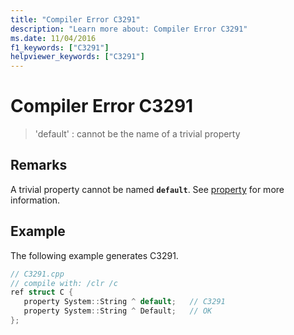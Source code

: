 ```yaml
---
title: "Compiler Error C3291"
description: "Learn more about: Compiler Error C3291"
ms.date: 11/04/2016
f1_keywords: ["C3291"]
helpviewer_keywords: ["C3291"]
---
```

# Compiler Error C3291

> 'default' : cannot be the name of a trivial property

## Remarks

A trivial property cannot be named **`default`**. See [property](../../extensions/property-cpp-component-extensions.md) for more information.

## Example

The following example generates C3291.

```cpp
// C3291.cpp
// compile with: /clr /c
ref struct C {
   property System::String ^ default;   // C3291
   property System::String ^ Default;   // OK
};
```
